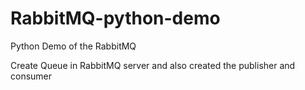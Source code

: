 # RabbitMQ-python-demo

Python Demo of the RabbitMQ

Create Queue in RabbitMQ server and also created the publisher and consumer